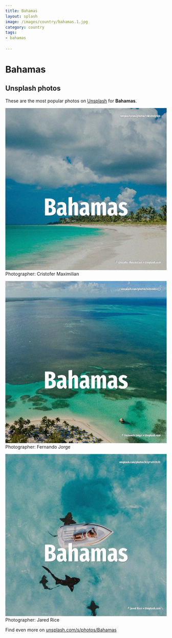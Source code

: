 ```yaml
---
title: Bahamas
layout: splash
image: /images/country/bahamas.1.jpg
category: country
tags:
- bahamas

---
```

# Bahamas



 
## Unsplash photos
These are the most popular photos on [Unsplash](https://unsplash.com) for **Bahamas**.
 
![Bahamas](/images/country/bahamas.1.jpg)
Photographer:  Cristofer Maximilian
 
![Bahamas](/images/country/bahamas.2.jpg)
Photographer:  Fernando Jorge
 
![Bahamas](/images/country/bahamas.3.jpg)
Photographer:  Jared Rice
 
Find even more on [unsplash.com/s/photos/Bahamas](https://unsplash.com/s/photos/Bahamas)
 
